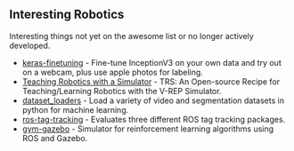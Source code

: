 Interesting Robotics
--------------------

Interesting things not yet on the awesome list or no longer actively developed.

- [keras-finetuning](https://github.com/danielvarga/keras-finetuning) - Fine-tune InceptionV3 on your own data and try out on a webcam, plus use apple photos for labeling.
- [Teaching Robotics with a Simulator](https://github.com/ULgRobotics/trs) - TRS: An Open-source Recipe for Teaching/Learning Robotics with the V-REP Simulator.
- [dataset_loaders](https://github.com/fvisin/dataset_loaders) - Load a variety of video and segmentation datasets in python for machine learning.
- [ros-tag-tracking](https://github.com/ablarry91/ros-tag-tracking) - Evaluates three different ROS tag tracking packages.
- [gym-gazebo](https://github.com/erlerobot/gym-gazebo) - Simulator for reinforcement learning algorithms using ROS and Gazebo.
